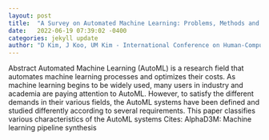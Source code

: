 ```yaml
---
layout: post
title:  "A Survey on Automated Machine Learning: Problems, Methods and Frameworks"
date:   2022-06-19 07:39:02 -0400
categories: jekyll update
author: "D Kim, J Koo, UM Kim - International Conference on Human-Computer , 2022"
---
```

Abstract Automated Machine Learning (AutoML) is a research field that automates machine learning processes and optimizes their costs. As machine learning begins to be widely used, many users in industry and academia are paying attention to AutoML. However, to satisfy the different demands in their various fields, the AutoML systems have been defined and studied differently according to several requirements. This paper classifies various characteristics of the AutoML systems 
Cites: AlphaD3M: Machine learning pipeline synthesis